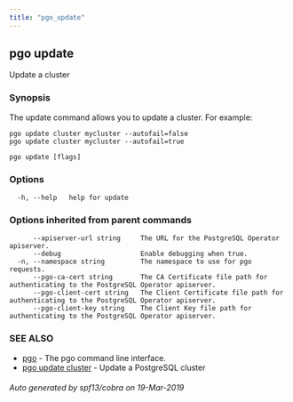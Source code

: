 ```yaml
---
title: "pgo_update"
---
```

## pgo update

Update a cluster

### Synopsis

The update command allows you to update a cluster. For example:

	pgo update cluster mycluster --autofail=false
	pgo update cluster mycluster --autofail=true

```
pgo update [flags]
```

### Options

```
  -h, --help   help for update
```

### Options inherited from parent commands

```
      --apiserver-url string     The URL for the PostgreSQL Operator apiserver.
      --debug                    Enable debugging when true.
  -n, --namespace string         The namespace to use for pgo requests.
      --pgo-ca-cert string       The CA Certificate file path for authenticating to the PostgreSQL Operator apiserver.
      --pgo-client-cert string   The Client Certificate file path for authenticating to the PostgreSQL Operator apiserver.
      --pgo-client-key string    The Client Key file path for authenticating to the PostgreSQL Operator apiserver.
```

### SEE ALSO

* [pgo](/cli/pgo/)	 - The pgo command line interface.
* [pgo update cluster](/cli/pgo_update_cluster/)	 - Update a PostgreSQL cluster

###### Auto generated by spf13/cobra on 19-Mar-2019
